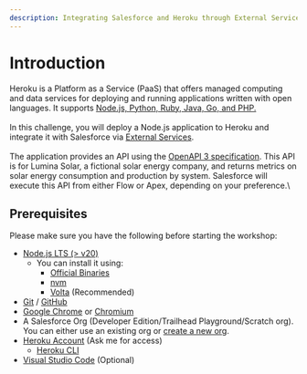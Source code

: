 ```yaml
---
description: Integrating Salesforce and Heroku through External Services
---
```


# Introduction

Heroku is a Platform as a Service (PaaS) that offers managed computing and data services for deploying and running applications written with open languages. It supports [Node.js, Python, Ruby, Java, Go, and PHP.](https://devcenter.heroku.com/start)\
\
In this challenge, you will deploy a Node.js application to Heroku and integrate it with Salesforce via [External Services](https://help.salesforce.com/s/articleView?id=sf.external\_services.htm\&type=5).\
\
The application provides an API using the [OpenAPI 3 specification](https://swagger.io/specification/). This API is for Lumina Solar, a fictional solar energy company, and returns metrics on solar energy consumption and production by system. Salesforce will execute this API from either Flow or Apex, depending on your preference.\


## Prerequisites

Please make sure you have the following before starting the workshop:

* [Node.js LTS (> v20)](https://nodejs.org)
  * You can install it using:
    * [Official Binaries](https://nodejs.org/en/download/)
    * [nvm](https://github.com/nvm-sh/nvm)
    * [Volta](https://volta.sh/) (Recommended)
* [Git](https://git-scm.com/downloads) / [GitHub](https://github.com/join)
* [Google Chrome](https://www.google.com/chrome/) or [Chromium](https://www.chromium.org/Home)
* A Salesforce Org (Developer Edition/Trailhead Playground/Scratch org). You can either use an existing org or [create a new org](https://developer.salesforce.com/signup).
* [Heroku Account](https://signup.heroku.com/) (Ask me for access)
  * [Heroku CLI](https://devcenter.heroku.com/articles/heroku-cli#download-and-install)
* [Visual Studio Code](https://code.visualstudio.com/download) (Optional)
